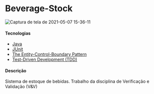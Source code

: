 # Beverage-Stock

![Captura de tela de 2021-05-07 15-36-11](https://user-images.githubusercontent.com/18484165/117494474-c1469080-af4a-11eb-8dd1-cf91d9f08c6c.png)

#### Tecnologias
- [Java](https://www.java.com/pt-BR/)
- [JUnit](https://junit.org/junit5/)
- [The Entity-Control-Boundary Pattern](https://homepages.dcc.ufmg.br/~amendes/GlossarioUML/glossario/conteudo/classe/tipos_de_classe.htm)
- [Test-Driven Development (TDD)](https://tdd.caelum.com.br/)

#### Descrição
Sistema de estoque de bebidas. 
Trabalho da disciplina de Verificação e Validação (V&V)
